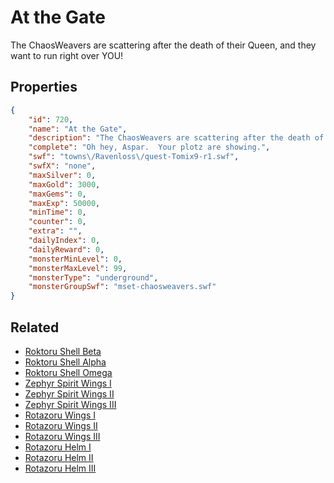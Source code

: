 # At the Gate

The ChaosWeavers are scattering after the death of their Queen, and they want to run right over YOU!

## Properties

```json
{
    "id": 720,
    "name": "At the Gate",
    "description": "The ChaosWeavers are scattering after the death of their Queen, and they want to run right over YOU!",
    "complete": "Oh hey, Aspar.  Your plotz are showing.",
    "swf": "towns\/Ravenloss\/quest-Tomix9-r1.swf",
    "swfX": "none",
    "maxSilver": 0,
    "maxGold": 3000,
    "maxGems": 0,
    "maxExp": 50000,
    "minTime": 0,
    "counter": 0,
    "extra": "",
    "dailyIndex": 0,
    "dailyReward": 0,
    "monsterMinLevel": 0,
    "monsterMaxLevel": 99,
    "monsterType": "underground",
    "monsterGroupSwf": "mset-chaosweavers.swf"
}
```

## Related

- [Roktoru Shell Beta](../items/4691-roktoru-shell-beta.md)
- [Roktoru Shell Alpha](../items/4692-roktoru-shell-alpha.md)
- [Roktoru Shell Omega](../items/4693-roktoru-shell-omega.md)
- [Zephyr Spirit Wings I](../items/4694-zephyr-spirit-wings-i.md)
- [Zephyr Spirit Wings II](../items/4695-zephyr-spirit-wings-ii.md)
- [Zephyr Spirit Wings III](../items/4696-zephyr-spirit-wings-iii.md)
- [Rotazoru Wings I](../items/4931-rotazoru-wings-i.md)
- [Rotazoru Wings II](../items/4932-rotazoru-wings-ii.md)
- [Rotazoru Wings III](../items/4933-rotazoru-wings-iii.md)
- [Rotazoru Helm I](../items/4934-rotazoru-helm-i.md)
- [Rotazoru Helm II](../items/4935-rotazoru-helm-ii.md)
- [Rotazoru Helm III](../items/4936-rotazoru-helm-iii.md)

